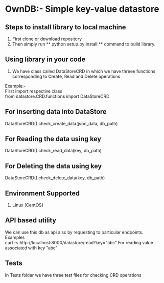 # OwnDB:- Simple key-value datastore  

## Steps to install library to local machine  
1) First clone or download repository  
2) Then simply run ** python setup.py install ** command to build library.  

## Using library in your code
1) We have class called DataStoreCRD in which we have threee functions corresponding to Create, Read and Delete operations

Example:-  
First import respective class  
from datastore.CRD.functions import DataStoreCRD  

## For inserting data into DataStore  
DataStoreCRD().check_create_data(json_data, db_path)  

## For Reading the data using key  
DataStoreCRD().check_read_data(key, db_path)  

## For Deleting the data using key  
DataStoreCRD().check_delete_data(key, db_path)  


## Environment Supported   
1) Linux (CentOS) 

## API based utility
We can use this db as api also by requesting to particular endpoints.  
Examples  
curl -v http://localhost:8000/datastore/read?key="abc"  For reading value associated with key "abc"  

## Tests  
In Tests folder we have three test files for checking CRD operations  
